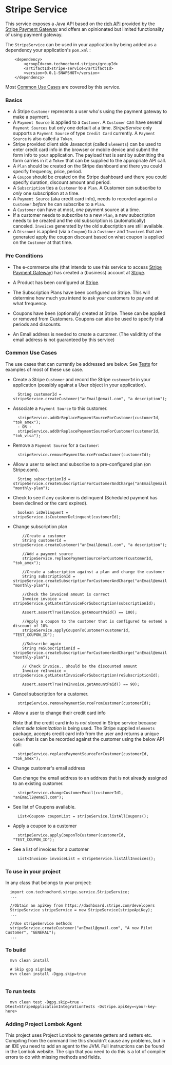 Stripe Service
===

This service exposes a Java API based on the [rich API](https://stripe.com/docs/api/java#intro) provided by the [Stripe Payment Gateway](https://stripe.com)
and offers an opinionated but limited functionality of using payment gateway.

The `StripeService` can be used in your application by being added as a dependency your application's `pom.xml` :

```
    <dependency>
        <groupId>com.technochord.stripe</groupId>
        <artifactId>stripe-service</artifactId>
        <version>0.0.1-SNAPSHOT</version>
    </dependency>
```

Most [Common Use Cases](#Common-Use-Cases) are covered by this service. 

### Basics

- A Stripe `Customer` represents a user who's using the payment gateway to make a payment.
- A `Payment Source` is applied to a `Customer`. A `Customer` can have several `Payment Sources` 
but only one default at a time.
_StripeService_ only supports a `Payment Source` of type `Credit Card` currently. A `Payment Source`
is also called a `Token`.
- Stripe provided client side Javascript (called `Elements`) can be used to enter
credit card info in the browser or mobile device and submit the form info to your application. The payload that 
is sent by submitting the form carries in it a `Token` that can be supplied to the appropriate API call.
- A `Plan` should be created on the Stripe dashboard and there you could specify frequency, price, period.
- A `Coupon` should be created on the Stripe dashboard and there you could specify duration, discount amount and period.
- A `Subscription` ties a `Customer` to a `Plan`. A Customer can subscribe to _only_ one subscription at a time. 
- A `Payment Source` (aka credit card info), needs to recorded against a `Customer` _before_ he can subscribe to a `Plan`.
- A `Customer` can have at most, _one_ payment source at a time.
- If a customer needs to subscribe to a new `Plan`, a new subscription needs to 
be created and the old subscription is (automatically) canceled. `Invoice`s generated
by the old subscription are still available.
- A `Discount` is applied (via a `Coupon`) to a `Customer` and `Invoice`s that are generated apply the coupon discount based 
on what coupon is applied on the `Customer` at that time.


### Pre Conditions
 - The e-commerce site (that intends to use this service to access [Stripe Payment Gateway](https://stripe.com/docs/api/java)) has
 created a (business) account at [Stripe](https://dashboard.stripe.com/register).
 
 - A Product has been configured at [Stripe](https://dashboard.stripe.com/register).
 
 - The Subscription Plans have been configured on Stripe. This will determine how much you intend to ask your customers to 
 pay and at what frequency.

  - Coupons have been (optionally) created at Stripe. These can be applied or removed from Customers. Coupons can 
  also be used to specify trial periods and discounts.
  
 - An Email address is needed to create a customer. (The validitity of the email address is not guaranteed by this service)
 
### Common Use Cases     
The use cases that can currently be addressed are below. See [Tests](src/test/java/com/technochord/stripe/StripeApplicationIntegrationTests.java) for examples of most of these use case.

- Create a Stripe `Customer` and record the Stripe `customerId` in your application 
(possibly against a User object in your application).

    ```
      String customerId = stripeService.createCustomer("anEmail@email.com", "a description");
    ```

- Associate a `Payment Source` to this customer.

    ```
      stripeService.addOrReplacePaymentSourceForCustomer(customerId, "tok_amex");
      - OR -
      stripeService.addOrReplacePaymentSourceForCustomer(customerId, "tok_visa");
    ```

- Remove a `Payment Source` for a `Customer`:

    ```
      stripeService.removePaymentSourceFromCustomer(customerId);
    ```

- Allow a user to select and subscribe to a pre-configured plan (on Stripe.com).

    ```
      String subscriptionId = stripeService.createSubscriptionForCustomerAndCharge("anEmail@email.com", "monthly-plan");
    ```
    
- Check to see if any customer is delinquent (Scheduled payment has been declined or the card expired).

    ```
      boolean isDelinquent = stripeService.isCustomerDelinquent(customerId);
    ```

- Change subscription plan

    ```
		//Create a customer
		String customerId = stripeService.createCustomer("anEmail@email.com", "a description");

		//Add a payment source
		stripeService.replacePaymentSourceForCustomer(customerId, "tok_amex");

		//Create a subscription against a plan and charge the customer
		String subscriptionId = stripeService.createSubscriptionForCustomerAndCharge("anEmail@email.com", "monthly-plan");

		//Check the invoiced amount is correct
		Invoice invoice = stripeService.getLatestInvoiceForSubscription(subscriptionId);

		Assert.assertTrue(invoice.getAmountPaid() == 100);

		//Apply a coupon to the customer that is configured to extend a discount of 10% 
		stripeService.applyCouponToCustomer(customerId, "TEST_COUPON_ID");

		//Subscribe again
		String reSubscriptionId = stripeService.createSubscriptionForCustomerAndCharge("anEmail@email.com", "monthly-plan");

		// Check invoice.. should be the discounted amount
		Invoice reInvoice = stripeService.getLatestInvoiceForSubscription(reSubscriptionId);

		Assert.assertTrue(reInvoice.getAmountPaid() == 90);
    ```

- Cancel subscription for a customer.

    ```
      stripeService.removePaymentSourceFromCustomer(customerId);
    ```

- Allow a user to change their credit card info

    Note that the credit card info is _not_ stored in Stripe service because _client side tokenization_ 
    is being used. The Stripe supplied `Elements` package, accepts credit card info from the user
    and returns a unique `token` that is can be recorded against the customer using the below API call:

    ```
      stripeService.replacePaymentSourceForCustomer(customerId, "tok_amex");
    ```
- Change customer's email address

    Can change the email address to an address that is not already assigned to an existing customer.
    ```
      stripeService.changeCustomerEmail(customerId1, "anEmail2@email.com");
    ```

- See list of Coupons available.

    ```
      List<Coupon> couponList = stripeService.listAllCoupons();
    ```

- Apply a coupon to a customer

    ```
      stripeService.applyCouponToCustomer(customerId, "TEST_COUPON_ID");
    ```

- See a list of invoices for a customer
    ```
      List<Invoice> invoiceList = stripeService.listAllInvoices();
    ```

     
### To use in your project

In any class that belongs to your project:

```
  import com.technochord.stripe.service.StripeService;
  ...

  //Obtain an apiKey from https://dashboard.stripe.com/developers
  StripeService stripeService = new StripeService(stripeApiKey);
  ...

  //Use stripeService methods
  stripeService.createCustomer("anEmail@gmail.com", "A new Pilot Customer", "GENERAL");
  ...

```
### To build

```
  mvn clean install
  
  # Skip gpg signing 
  mvn clean install -Dgpg.skip=true
  
```     

### To run tests
```
  mvn clean test -Dgpg.skip=true -Dtest=StripeApplicationIntegrationTests -Dstripe.apiKey=<your-key-here>
```

### Adding Project Lombok Agent
This project uses Project Lombok to generate getters and setters etc. Compiling from the command line this shouldn't cause any problems, but in an IDE you need to add an agent to the JVM. Full instructions can be found in the Lombok website. The sign that you need to do this is a lot of compiler errors to do with missing methods and fields.
